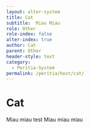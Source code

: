 ```yaml
---
layout: alter-system
title: Cat
subtitle:  Miau Miau
role: Other
role-index: false
alter-index: true
author: Cat
parent: Other
header-style: text
category:
  - Peritia-System
permalink: /peritia/host/cat/
---
```

# Cat
Miau miau
test
Miau miau miau 
